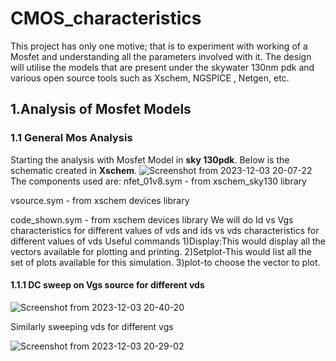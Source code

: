 # CMOS_characteristics
This project has only one motive; that is to experiment with working of a Mosfet and understanding all the parameters involved with it. The design will utilise the models that are present under the skywater 130nm pdk and various open source tools such as Xschem, NGSPICE , Netgen, etc.
## 1.Analysis of Mosfet Models
### 1.1 General Mos Analysis

Starting the analysis with Mosfet Model in **sky 130pdk**. Below is the schematic created in **Xschem**. 
![Screenshot from 2023-12-03 20-07-22](https://github.com/K-shejuti/CMOS_characteristics/assets/152790020/0aca716b-b369-4448-8ab6-b641680b5afe)
The components used are:
nfet_01v8.sym - from xschem_sky130 library

vsource.sym - from xschem devices library

code_shown.sym - from xschem devices library
We will do Id vs Vgs characteristics for different values of vds and ids vs vds characteristics for different values of vds
Useful commands
1)Display:This would display all the vectors available for plotting and printing.
2)Setplot-This would list all the set of plots available for this simulation.
3)plot-to choose the vector to plot.
#### 1.1.1 DC sweep on Vgs source for different vds
![Screenshot from 2023-12-03 20-40-20](https://github.com/K-shejuti/CMOS_characteristics/assets/152790020/c73c799d-b47b-4333-8007-dcabf910810b)



Similarly sweeping vds for different vgs

![Screenshot from 2023-12-03 20-29-02](https://github.com/K-shejuti/CMOS_characteristics/assets/152790020/976b6118-d0b0-4480-b22e-79cd8e5cf60e)






